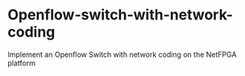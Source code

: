 # Openflow-switch-with-network-coding
Implement an Openflow Switch with network coding on the NetFPGA platform

